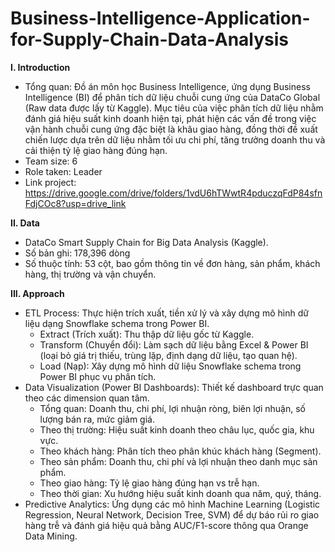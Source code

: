 # Business-Intelligence-Application-for-Supply-Chain-Data-Analysis

**I. Introduction**
- Tổng quan: Đồ án môn học Business Intelligence, ứng dụng Business Intelligence (BI) để phân tích dữ liệu chuỗi cung ứng của DataCo Global (Raw data được lấy từ Kaggle). Mục tiêu của việc phân tích dữ liệu nhằm đánh giá hiệu suất kinh doanh hiện tại, phát hiện các vấn đề trong việc vận hành chuỗi cung ứng đặc biệt là khâu giao hàng, đồng thời đề xuất chiến lược dựa trên dữ liệu nhằm tối ưu chi phí, tăng trưởng doanh thu và cải thiện tỷ lệ giao hàng đúng hạn.
- Team size: 6
- Role taken: Leader
- Link project: https://drive.google.com/drive/folders/1vdU6hTWwtR4pduczqFdP84sfnFdjCOc8?usp=drive_link

**II. Data**
- DataCo Smart Supply Chain for Big Data Analysis (Kaggle).
- Số bản ghi: 178,396 dòng
- Số thuộc tính: 53 cột, bao gồm thông tin về đơn hàng, sản phẩm, khách hàng, thị trường và vận chuyển.

**III. Approach**
- ETL Process: Thực hiện trích xuất, tiền xử lý và xây dựng mô hình dữ liệu dạng Snowflake schema trong Power BI.
  + Extract (Trích xuất): Thu thập dữ liệu gốc từ Kaggle.
  + Transform (Chuyển đổi): Làm sạch dữ liệu bằng Excel & Power BI (loại bỏ giá trị thiếu, trùng lặp, định dạng dữ liệu, tạo quan hệ).
  + Load (Nạp): Xây dựng mô hình dữ liệu Snowflake schema trong Power BI phục vụ phân tích.
- Data Visualization (Power BI Dashboards): Thiết kế dashboard trực quan theo các dimension quan tâm.
  + Tổng quan: Doanh thu, chi phí, lợi nhuận ròng, biên lợi nhuận, số lượng bán ra, mức giảm giá.
  + Theo thị trường: Hiệu suất kinh doanh theo châu lục, quốc gia, khu vực.
  + Theo khách hàng: Phân tích theo phân khúc khách hàng (Segment).
  + Theo sản phẩm: Doanh thu, chi phí và lợi nhuận theo danh mục sản phẩm.
  + Theo giao hàng: Tỷ lệ giao hàng đúng hạn vs trễ hạn.
  + Theo thời gian: Xu hướng hiệu suất kinh doanh qua năm, quý, tháng.
- Predictive Analytics: Ứng dụng các mô hình Machine Learning (Logistic Regression, Neural Network, Decision Tree, SVM) để dự báo rủi ro giao hàng trễ và đánh giá hiệu quả bằng AUC/F1-score thông qua Orange Data Mining.
